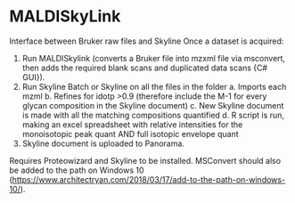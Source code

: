 # MALDISkyLink
Interface between Bruker raw files and Skyline
Once a dataset is acquired:
1. Run MALDISkylink (converts a Bruker file into mzxml file via msconvert, then adds the required blank scans and duplicated data scans {C# GUI}).
2. Run Skyline Batch or Skyline on all the files in the folder
   a. Imports each mzml
   b. Refines for idotp >0.9 (therefore include the M-1 for every glycan composition in the Skyline document)
   c. New Skyline document is made with all the matching compositions quantified
   d. R script is run, making an excel spreadsheet with relative intensities for the monoisotopic peak quant AND full isotopic envelope quant
3. Skyline document is uploaded to Panorama.

Requires Proteowizard and Skyline to be installed. MSConvert should also be added to the path on Windows 10 (https://www.architectryan.com/2018/03/17/add-to-the-path-on-windows-10/).
